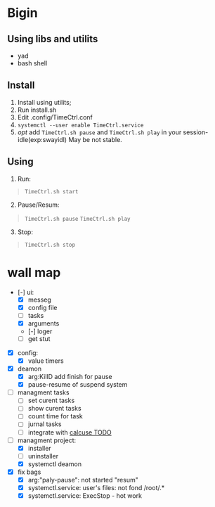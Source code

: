 # Bigin
## Using libs and utilits
- yad
- bash shell
## Install
1. Install using utilits;
1. Run install.sh
1. Edit .config/TimeCtrl.conf
1. `systemctl --user enable TimeCtrl.service`
1. _opt_ add `TimeCtrl.sh pause` and `TimeCtrl.sh play` in your session-idle(exp:swayidl)
    May be not stable.
## Using
1. Run:
> `TimeCtrl.sh start`
2. Pause/Resum:
> `TimeCtrl.sh pause`
> `TimeCtrl.sh play`
3. Stop:
> `TimeCtrl.sh stop`

# wall map
- [-] ui:
    - [x] messeg
    - [x] config file
    - [ ] tasks
    - [x] arguments
    - [-] loger
    - [ ] get stut
- [x] config:
    - [x] value timers
- [x] deamon
    - [x] arg:KillD add finish for pause
    - [x] pause-resume of suspend system
- [ ] managment tasks
    - [ ] set curent tasks
    - [ ] show curent tasks
    - [ ] count time for task
    - [ ] jurnal tasks
    - [ ] integrate with [calcuse TODO](~/.local/share/calcuse/todo)
- [ ] managment project:
    - [x] installer
    - [ ] uninstaller
    - [x] systemctl deamon
- [x] fix bags
    - [x] arg:"paly-pause": not started "resum"
    - [x] systemctl.service: user's files: not fond /root/.*
    - [x] systemctl.service: ExecStop - hot work
